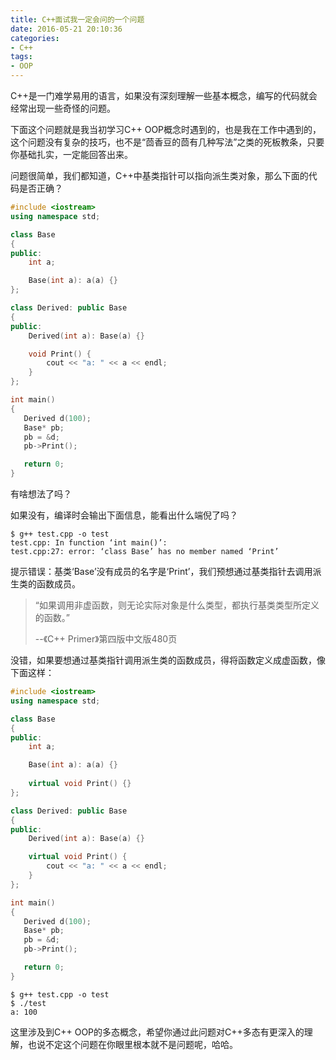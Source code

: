 ```yaml
---
title: C++面试我一定会问的一个问题
date: 2016-05-21 20:10:36
categories: 
- C++
tags:
- OOP 
---
```


C++是一门难学易用的语言，如果没有深刻理解一些基本概念，编写的代码就会经常出现一些奇怪的问题。

下面这个问题就是我当初学习C++ OOP概念时遇到的，也是我在工作中遇到的，这个问题没有复杂的技巧，也不是“茴香豆的茴有几种写法”之类的死板教条，只要你基础扎实，一定能回答出来。

问题很简单，我们都知道，C++中基类指针可以指向派生类对象，那么下面的代码是否正确？

<!-- more -->

```c++
#include <iostream>
using namespace std;

class Base
{
public:
    int a;

    Base(int a): a(a) {}
};

class Derived: public Base
{
public:
    Derived(int a): Base(a) {}

    void Print() {
        cout << "a: " << a << endl;
    }
};

int main()
{
   Derived d(100);
   Base* pb;
   pb = &d;
   pb->Print();

   return 0;
}
```

有啥想法了吗？

如果没有，编译时会输出下面信息，能看出什么端倪了吗？

```
$ g++ test.cpp -o test
test.cpp: In function ‘int main()’:
test.cpp:27: error: ‘class Base’ has no member named ‘Print’
```

提示错误：基类‘Base’没有成员的名字是‘Print’，我们预想通过基类指针去调用派生类的函数成员。

> “如果调用非虚函数，则无论实际对象是什么类型，都执行基类类型所定义的函数。”
>
>--《C++ Primer》第四版中文版480页

没错，如果要想通过基类指针调用派生类的函数成员，得将函数定义成虚函数，像下面这样：

```c++
#include <iostream>
using namespace std;

class Base
{
public:
    int a;

    Base(int a): a(a) {}
    
    virtual void Print() {}
};

class Derived: public Base
{
public:
    Derived(int a): Base(a) {}

    virtual void Print() {
        cout << "a: " << a << endl;
    }
};

int main()
{
   Derived d(100);
   Base* pb;
   pb = &d;
   pb->Print();

   return 0;
}
```

```
$ g++ test.cpp -o test
$ ./test 
a: 100
```

这里涉及到C++ OOP的多态概念，希望你通过此问题对C++多态有更深入的理解，也说不定这个问题在你眼里根本就不是问题呢，哈哈。

